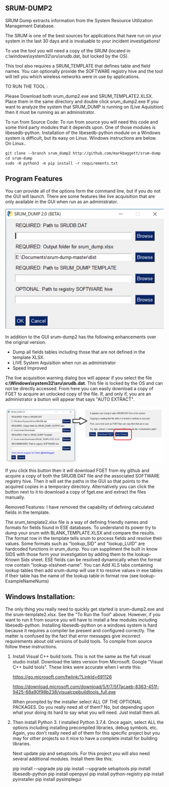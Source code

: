 ## SRUM-DUMP2


SRUM Dump extracts information from the System Resource Utilization Management Database. 

The SRUM is one of the best sources for applications that have run on your system in the last 30 days and is invaluable to your incident investigations! 

To use the tool you will need a copy of the SRUM (located in c:\windows\system32\sru\srudb.dat, but locked by the OS).

This tool also requires a SRUM_TEMPLATE that defines table and field names. You can optionally provide the SOFTWARE registry hive and the tool will tell you which wireless networks were in use by applications.

TO RUN THE TOOL :

Please Download both srum_dump2.exe and SRUM_TEMPLATE2.XLSX. Place them in the same directory and double click srum_dump2.exe
If you want to analyze the system that SRUM_DUMP is running on (Live Aquisition) then it must be running as an administrator. 


To run from Source Code:
To run from source you will need this code and some third party modules that it depends upon. One of those modules is libesedb-python. Installation of the libesedb-python module on a Windows system is difficult, but its easy on Linux. Windows instructions are below.  On Linux..

    git clone --branch srum_dump2 http://github.com/markbaggett/srum-dump
    cd srum-dump
    sudo -H python3 -m pip install -r requirements.txt


## Program Features

You can provide all of the options form the command line, but if you do not the GUI will launch.  There are some features like live acquisition that are only available in the GUI when run as an administrator.

![SRUM-DUMP GUI](srum_dump2.jpg)

In addition to the GUI srum-dump2 has the following enhancements over the original version.

 - Dump all fields tables including those that are not defined in the
   template XLSX.
 - LIVE System Aquisition when run as administrator
 - Speed Improved

The live acquisition warning dialog box will appear if you select the file **c:\Windows\system32\sru\srudb.dat**.  This file is locked by the OS and can not be directly accessed. From here you can easily download a copy of FGET to acquire an unlocked copy of the file. If, and only if, you are an administrator a button will appear that says "AUTO EXTRACT".  

![Button only appears when run as an administrator](srum_live_acquisition.jpg)

If you click this button then it will download FGET from my github and acquire a copy of both the SRUDB.DAT file and the associated SOFTWARE registry hive. Then it will set the paths in the GUI so that points to the acquired copies in a temporary directory.   Alternatively you can click the button next to it to download a copy of fget.exe and extract the files manually.

Removed Features: 
I have removed the capability of defining calculated fields in the template.

The srum_template2.xlsx file is a way of defining friendly names and formats for fields found in ESE databases. To understand its power try to dump your srum with BLANK_TEMPLATE.XLSX and compare the results.
The format row in the template tells srum to process fields and resolve their values. Some formats such as "lookup_SID" and "lookup_LUID" are hardcoded functions in srum_dump. You can suppliment the built in know SIDS with those form your investigation by adding them to the lookup-Known Sids sheet. 
ESE fields can be resolved dynamically when the format row contain "lookup-xlssheet-name".  You can Add XLS tabs containing lookup tables then add srum-dump will use it to resolve values in ese tables if their table has the name of the lookup table in format row (see lookup-ExampleNameNums) 

## Windows Installation:

The only thing you really need to quickly get started is srum-dump2.exe and the srum-template2.xlsx.  See the "To Run the Tool" above.   However, if you want to run it from source you will have to install a few modules including libesedb-python. Installing libesedb-python on a windows system is hard because it requires a compiler be present and configured correctly. The matter is confused by the fact that error messages give incorrect requirements about old versions of build tools. To compile from source follow these instructions.

 1. Install Visual C++ build tools. This is not the same as the full
    visual studio install. Download the lates version from Microsoft. 
    Google "Visual C++ build tools". These links were accurate when I
    wrote this:
    
    https://go.microsoft.com/fwlink/?LinkId=691126
    
    https://download.microsoft.com/download/5/f/7/5f7acaeb-8363-451f-9425-68a90f98b238/visualcppbuildtools_full.exe
    
    When prompted by the installer select ALL OF THE OPTIONAL PACKAGES.
    Do you really need all of them? No, but depending upon what your
    doing its hard to say what you will need. Just install them all.
    
 2. Then install Python 3.  I installed Python 3.7.4.  Once again,
    select ALL the options including installing precompiled libraries,
    debug symbols, etc.  Again, you don't really need all of them for
    this specific project but you may for other projects so it nice to
    have a complete install for building libraries.
    
    Next update pip and setuptools. For this project you will also need
    several additional modules.  Install them like this: 
    
    pip install --upgrade pip 
    pip install --upgrade setuptools pip
    install libesedb-python 
    pip install openpyxl 
    pip install python-registry 
    pip install pyinstaller 
    pip install pysimplegui



